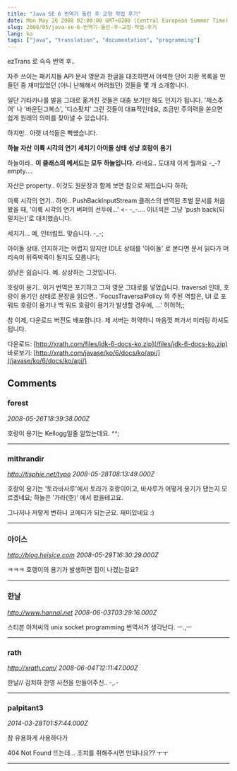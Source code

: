 ```yaml
---
title: "Java SE 6 번역기 돌린 후 교정 작업 후기"
date: Mon May 26 2008 02:00:00 GMT+0200 (Central European Summer Time)
slug: 2008/05/java-se-6-번역기-돌린-후-교정-작업-후기
lang: ko
tags: ["java", "translation", "documentation", "programming"]
---
```


ezTrans 로 슥슥 번역 후..

자주 쓰이는 패키지들 API 문서 영문과 한글을 대조하면서 어색한 단어 치환 목록을 만들던 중 
재미있었던 (아니 난해해서 어려웠던) 것들을 몇 개 소개합니다.

일단 가타카나를 발음 그대로 옮겨진 것들은 대충 보기만 해도 인지가 됩니다.
'제스추어' 나 '바운딘그복스', '디스팟치' 그런 것들이 대표적인데요, 조금만 주의력을 쏟으면 쉽게 원래의 의미를 찾아낼 수 있습니다.

하지만.. 아랫 녀석들은 빡쌨습니다.

**하늘**
**자산**
**이륙 시각의 연기**
**세치기**
**아이돌 상태**
**성냥**
**호랑이 용기**

하늘이라.. **이 클래스의 메서드는 모두 하늘입니다.** 라네요.. 도대체 이게 뭘까요 -_-?
empty....

자산은 property.. 이것도 원문장과 함께 보면 참으로 재밌습니다 하하;

이륙 시각의 연기.. 하아.. PushBackInputStream 클래스의 번역된 초벌 문서를 처음 봤을 때,
'이륙 시각의 연기 버퍼의 선두에...' <- -_-.... 이녀석은 그냥 'push back(되밀치는)'로 대치했습니다.

세치기... 예, 인터럽트. 맞습니다. -_-;

아이돌 상태. 인지하기는 어렵지 않지만 IDLE 상태를 '아이돌' 로 본다면 문서 읽다가 머리속이 뒤죽박죽이 될지도 모릅니다;

성냥은 쉽습니다. 예. 상상하는 그것입니다.

호랑이 용기.. 이거 번역은 포기하고 그저 영문 그대로를 넣었습니다. traversal 인데, 호랑이 용기인 상태로 문장을 읽으면..
'FocusTraversalPolicy 의 주된 역할은, UI 로 포워드 호랑이 용기나 백 워드 호랑이 용기가 발생할 경우에, ...'
허허허;;

참 이제, 다운로드 버전도 배포합니다. 제 서버는 허약하니 마음껏 퍼가서 미러링 하셔도 됩니다. 

다운로드: [http://xrath.com/files/jdk-6-docs-ko.zip](/files/jdk-6-docs-ko.zip)
바로보기: [http://xrath.com/javase/ko/6/docs/ko/api/](/javase/ko/6/docs/ko/api/)

## Comments

### forest
*2008-05-26T18:39:38.000Z*

호랑이 용기는 Kellogg일줄 알았는데요. ^^;

---

### mithrandir
*http://tisphie.net/typo*
*2008-05-28T08:13:49.000Z*

호랑이 용기는 '토라바사루'에서 토라가 호랑이이고, 바사루가 어떻게 용기가 됐는지 모르겠네요;
하늘은 '가라(空)' 에서 왔을테고요. 

그나저나 저렇게 변하니 코메디가 되는군요. 재미있네요 :)

---

### 아이스
*http://blog.heisice.com*
*2008-05-29T16:30:29.000Z*

ㅋㅋㅋ 호랭이의 용기가 발생하면 힘이 나겠는걸요?

---

### 한날
*http://www.hannal.net*
*2008-06-03T03:29:16.000Z*

스티븐 아저씨의 unix socket programming 번역서가 생각난다. ㅡ.,ㅡ

---

### rath
*http://xrath.com/*
*2008-06-04T12:11:47.000Z*

한날// 김치하 한영 사전을 만들어주신.. -,.-

---

### palpitant3
*2014-03-28T01:57:44.000Z*

참 유용하게 사용하다가 

404 Not Found 뜨는데... 조치를 취해주시면 안되나요?? ㅜㅜ

---
